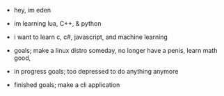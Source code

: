 - hey, im eden
- im learning lua, C++, & python

- i want to learn c, c#, javascript, and machine learning

- goals;
  make a linux distro someday,
  no longer have a penis,
  learn math good,

- in progress goals;
    too depressed to do anything anymore

- finished goals;
     make a cli application
